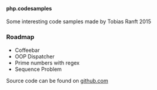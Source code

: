 #### php.codesamples
Some interesting code samples made by Tobias Ranft 2015

### Roadmap
* Coffeebar
* OOP Dispatcher
* Prime numbers with regex
* Sequence Problem

Source code can be found on [github.com](https://github.com/devtop/php.codesamples)